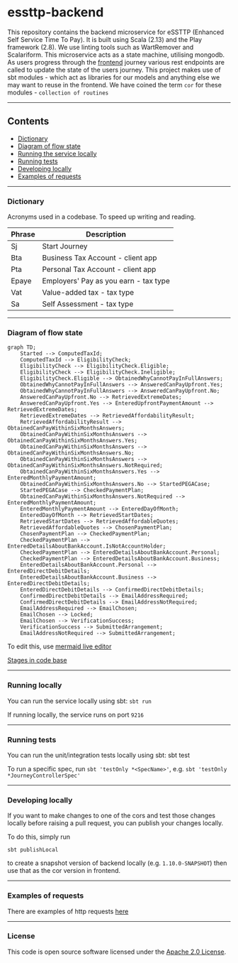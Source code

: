 
# essttp-backend

This repository contains the backend microservice for eSSTTP (Enhanced Self Service Time To Pay). 
It is built using Scala (2.13) and the Play framework (2.8). We use linting tools such as WartRemover and Scalariform. 
This microservice acts as a state machine, utilising mongodb. 
As users progress through the [frontend](https://www.github.com/hmrc/essttp-frontend) journey various rest endpoints are called to update the state of the users journey. 
This project makes use of sbt modules - which act as libraries for our models and anything else we may want to reuse in the frontend. We have coined the term `cor` for these modules - `collection of routines`

---

## Contents

* [Dictionary](https://www.github.com/hmrc/essttp-backend#dictionary)
* [Diagram of flow state](https://www.github.com/hmrc/essttp-backend#diagram-of-flow-state)
* [Running the service locally](https://github.com/hmrc/essttp-backend#running-locally)
* [Running tests](https://github.com/hmrc/essttp-backend#running-tests)
* [Developing locally](https://github.com/hmrc/essttp-backend#developing-locally)
* [Examples of requests](https://github.com/hmrc/essttp-backend#examples-of-requests)

---

### Dictionary
Acronyms used in a codebase. To speed up writing and reading. 

| Phrase | Description                           |
|--------|---------------------------------------|
| Sj     | Start Journey                         |
| Bta    | Business Tax Account - client app     |
| Pta    | Personal Tax Account - client app     |
| Epaye  | Employers' Pay as you earn - tax type |
| Vat    | Value-added tax - tax type            |
| Sa     | Self Assessment - tax type            |

---

### Diagram of flow state
```mermaid
graph TD;
    Started --> ComputedTaxId;
    ComputedTaxId --> EligibilityCheck;
    EligibilityCheck --> EligibilityCheck.Eligible;
    EligibilityCheck --> EligibilityCheck.Ineligible;
    EligibilityCheck.Eligible --> ObtainedWhyCannotPayInFullAnswers;
    ObtainedWhyCannotPayInFullAnswers --> AnsweredCanPayUpfront.Yes;
    ObtainedWhyCannotPayInFullAnswers --> AnsweredCanPayUpfront.No;
    AnsweredCanPayUpfront.No --> RetrievedExtremeDates;
    AnsweredCanPayUpfront.Yes --> EnteredUpfrontPaymentAmount --> RetrievedExtremeDates;
    RetrievedExtremeDates --> RetrievedAffordabilityResult;
    RetrievedAffordabilityResult --> ObtainedCanPayWithinSixMonthsAnswers;
    ObtainedCanPayWithinSixMonthsAnswers --> ObtainedCanPayWithinSixMonthsAnswers.Yes;
    ObtainedCanPayWithinSixMonthsAnswers --> ObtainedCanPayWithinSixMonthsAnswers.No;
    ObtainedCanPayWithinSixMonthsAnswers --> ObtainedCanPayWithinSixMonthsAnswers.NotRequired;
    ObtainedCanPayWithinSixMonthsAnswers.Yes --> EnteredMonthlyPaymentAmount;
    ObtainedCanPayWithinSixMonthsAnswers.No --> StartedPEGACase;
    StartedPEGACase --> CheckedPaymentPlan;
    ObtainedCanPayWithinSixMonthsAnswers.NotRequired --> EnteredMonthlyPaymentAmount;
    EnteredMonthlyPaymentAmount --> EnteredDayOfMonth;
    EnteredDayOfMonth --> RetrievedStartDates;
    RetrievedStartDates --> RetrievedAffordableQuotes;
    RetrievedAffordableQuotes --> ChosenPaymentPlan;
    ChosenPaymentPlan --> CheckedPaymentPlan;
    CheckedPaymentPlan --> EnteredDetailsAboutBankAccount.IsNotAccountHolder;
    CheckedPaymentPlan --> EnteredDetailsAboutBankAccount.Personal;
    CheckedPaymentPlan --> EnteredDetailsAboutBankAccount.Business;
    EnteredDetailsAboutBankAccount.Personal --> EnteredDirectDebitDetails;
    EnteredDetailsAboutBankAccount.Business --> EnteredDirectDebitDetails;
    EnteredDirectDebitDetails --> ConfirmedDirectDebitDetails;
    ConfirmedDirectDebitDetails --> EmailAddressRequired;
    ConfirmedDirectDebitDetails --> EmailAddressNotRequired;
    EmailAddressRequired --> EmailChosen;
    EmailChosen --> Locked;
    EmailChosen --> VerificationSuccess;
    VerificationSuccess --> SubmittedArrangement;
    EmailAddressNotRequired --> SubmittedArrangement;
```
To edit this, use [mermaid live editor](https://mermaid.live/)

[Stages in code base](https://github.com/hmrc/essttp-backend/blob/main/cor-journey/src/main/scala/essttp/journey/model/Stage.scala)

---

### Running locally

You can run the service locally using sbt: `sbt run`

If running locally, the service runs on port `9216`

---

### Running tests

You can run the unit/integration tests locally using sbt: sbt test

To run a specific spec, run `sbt 'testOnly *<SpecName>'`, e.g. `sbt 'testOnly *JourneyControllerSpec'`

---

### Developing locally
If you want to make changes to one of the cors and test those changes locally before raising a pull request, you can publish your changes locally.

To do this, simply run
```
sbt publishLocal
``` 
to create a snapshot version of backend locally (e.g. `1.10.0-SNAPSHOT`) then use that as the cor version in frontend.

---

### Examples of requests

There are examples of http requests [here](https://github.com/hmrc/essttp-backend/tree/main/http-requests)

---

### License

This code is open source software licensed under the [Apache 2.0 License]("http://www.apache.org/licenses/LICENSE-2.0.html").